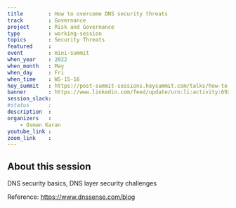 ```yaml
---
title        : How to overcome DNS security threats
track        : Governance
project      : Risk and Governance
type         : working-session
topics       : Security Threats
featured     :
event        : mini-summit
when_year    : 2022
when_month   : May
when_day     : Fri
when_time    : WS-15-16
hey_summit   : https://post-summit-sessions.heysummit.com/talks/how-to-overcome-dns-security-threats/
banner       : https://www.linkedin.com/feed/update/urn:li:activity:6925082056687255552
session_slack:
#status      : 
description  :
organizers   :
    - Osman Karan       
youtube_link : 
zoom_link    : 
---
```


## About this session

DNS security basics, DNS layer security challenges

Reference: https://www.dnssense.com/blog
